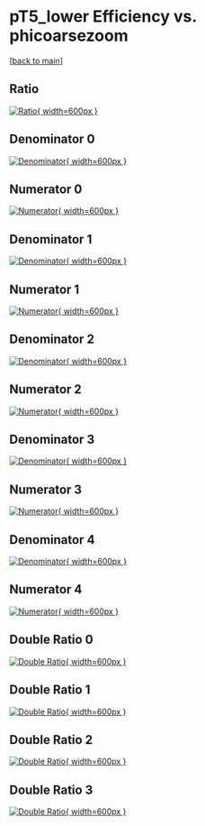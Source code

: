 # pT5_lower Efficiency vs. phicoarsezoom

[[back to main](./)]



## Ratio

[![Ratio](../mtv/var/pT5_lower_vtr_13_-1_eff_phicoarsezoom.png){ width=600px }](../mtv/var/pT5_lower_vtr_13_-1_eff_phicoarsezoom.pdf)

## Denominator 0

[![Denominator](../mtv/den/pT5_lower_vtr_13_-1_eff_phicoarsezoom_den0.png){ width=600px }](../mtv/den/pT5_lower_vtr_13_-1_eff_phicoarsezoom_den0.pdf)

## Numerator 0

[![Numerator](../mtv/num/pT5_lower_vtr_13_-1_eff_phicoarsezoom_num0.png){ width=600px }](../mtv/num/pT5_lower_vtr_13_-1_eff_phicoarsezoom_num0.pdf)

## Denominator 1

[![Denominator](../mtv/den/pT5_lower_vtr_13_-1_eff_phicoarsezoom_den1.png){ width=600px }](../mtv/den/pT5_lower_vtr_13_-1_eff_phicoarsezoom_den1.pdf)

## Numerator 1

[![Numerator](../mtv/num/pT5_lower_vtr_13_-1_eff_phicoarsezoom_num1.png){ width=600px }](../mtv/num/pT5_lower_vtr_13_-1_eff_phicoarsezoom_num1.pdf)

## Denominator 2

[![Denominator](../mtv/den/pT5_lower_vtr_13_-1_eff_phicoarsezoom_den2.png){ width=600px }](../mtv/den/pT5_lower_vtr_13_-1_eff_phicoarsezoom_den2.pdf)

## Numerator 2

[![Numerator](../mtv/num/pT5_lower_vtr_13_-1_eff_phicoarsezoom_num2.png){ width=600px }](../mtv/num/pT5_lower_vtr_13_-1_eff_phicoarsezoom_num2.pdf)

## Denominator 3

[![Denominator](../mtv/den/pT5_lower_vtr_13_-1_eff_phicoarsezoom_den3.png){ width=600px }](../mtv/den/pT5_lower_vtr_13_-1_eff_phicoarsezoom_den3.pdf)

## Numerator 3

[![Numerator](../mtv/num/pT5_lower_vtr_13_-1_eff_phicoarsezoom_num3.png){ width=600px }](../mtv/num/pT5_lower_vtr_13_-1_eff_phicoarsezoom_num3.pdf)

## Denominator 4

[![Denominator](../mtv/den/pT5_lower_vtr_13_-1_eff_phicoarsezoom_den4.png){ width=600px }](../mtv/den/pT5_lower_vtr_13_-1_eff_phicoarsezoom_den4.pdf)

## Numerator 4

[![Numerator](../mtv/num/pT5_lower_vtr_13_-1_eff_phicoarsezoom_num4.png){ width=600px }](../mtv/num/pT5_lower_vtr_13_-1_eff_phicoarsezoom_num4.pdf)

## Double Ratio 0

[![Double Ratio](../mtv/ratio/pT5_lower_vtr_13_-1_eff_phicoarsezoom_ratio0.png){ width=600px }](../mtv/ratio/pT5_lower_vtr_13_-1_eff_phicoarsezoom_ratio0.pdf)

## Double Ratio 1

[![Double Ratio](../mtv/ratio/pT5_lower_vtr_13_-1_eff_phicoarsezoom_ratio1.png){ width=600px }](../mtv/ratio/pT5_lower_vtr_13_-1_eff_phicoarsezoom_ratio1.pdf)

## Double Ratio 2

[![Double Ratio](../mtv/ratio/pT5_lower_vtr_13_-1_eff_phicoarsezoom_ratio2.png){ width=600px }](../mtv/ratio/pT5_lower_vtr_13_-1_eff_phicoarsezoom_ratio2.pdf)

## Double Ratio 3

[![Double Ratio](../mtv/ratio/pT5_lower_vtr_13_-1_eff_phicoarsezoom_ratio3.png){ width=600px }](../mtv/ratio/pT5_lower_vtr_13_-1_eff_phicoarsezoom_ratio3.pdf)

